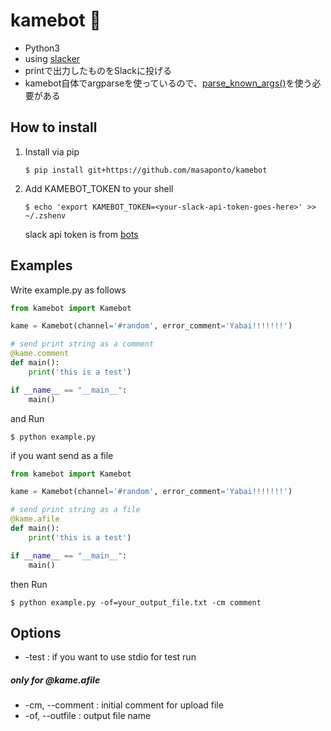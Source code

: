 # kamebot :turtle:
- Python3
- using [slacker](https://github.com/os/slacker)
- printで出力したものをSlackに投げる 
- kamebot自体でargparseを使っているので、[parse_known_args()](http://docs.python.jp/3.5/library/argparse.html#argparse.ArgumentParser.parse_known_args)を使う必要がある  

## How to install 
1. Install via pip  
   ```
   $ pip install git+https://github.com/masaponto/kamebot  
   ```
2. Add KAMEBOT_TOKEN to your shell  
   ```
   $ echo 'export KAMEBOT_TOKEN=<your-slack-api-token-goes-here>' >> ~/.zshenv
   ```  
   slack api token is from [bots](https://slack.com/apps/A0F7YS25R-bots)

## Examples

Write example.py as follows  

```python
from kamebot import Kamebot

kame = Kamebot(channel='#random', error_comment='Yabai!!!!!!!')

# send print string as a comment
@kame.comment
def main():
    print('this is a test')

if __name__ == "__main__":
    main()
```

and Run 
```
$ python example.py
```

if you want send as a file  

```python
from kamebot import Kamebot

kame = Kamebot(channel='#random', error_comment='Yabai!!!!!!!')

# send print string as a file
@kame.afile
def main():
    print('this is a test')

if __name__ == "__main__":
    main()
```

then Run  
```
$ python example.py -of=your_output_file.txt -cm comment
```


## Options
- \-test : if you want to use stdio for test run

##### only for @kame.afile  

- \-cm, \--comment : initial comment for upload file
- \-of, \--outfile : output file name
